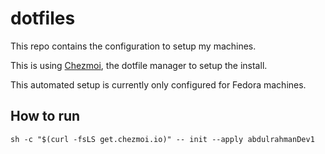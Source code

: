 # dotfiles

This repo contains the configuration to setup my machines.

This is using [Chezmoi](https://chezmoi.io), the dotfile manager to setup the install.

This automated setup is currently only configured for Fedora machines.

## How to run

```shell
sh -c "$(curl -fsLS get.chezmoi.io)" -- init --apply abdulrahmanDev1
```
